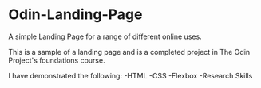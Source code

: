 # Odin-Landing-Page
A simple Landing Page for a range of different online uses.

This is a sample of a landing page and is a completed project in The Odin Project's foundations course.

I have demonstrated the following:
    -HTML
    -CSS
    -Flexbox
    -Research Skills
    